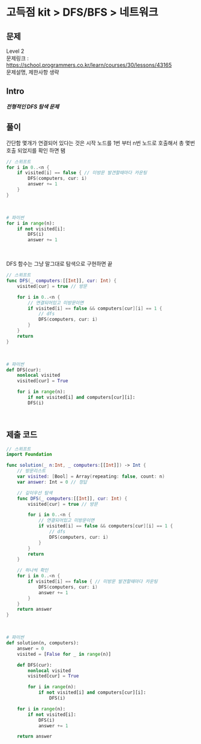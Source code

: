 # 고득점 kit > DFS/BFS > 네트워크

## 문제

Level 2
<br/>
문제링크 : https://school.programmers.co.kr/learn/courses/30/lessons/43165
<br/>
문제설명, 제한사항 생략
<br/>

## Intro

**_전형적인 DFS 탐색 문제_**
<br/>

## 풀이

간단함 몇개가 연결되어 있다는 것은 시작 노드를 1번 부터 n번 노드로 호출해서 총 몇번 호출 되었지를 확인 하면 됌

```swift
// 스위프트
for i in 0..<n {
    if visited[i] == false { // 미방문 발견할때마다 카운팅
        DFS(computers, cur: i)
        answer += 1
    }
}
```

<br/>

```python
# 파이썬
for i in range(n):
    if not visited[i]:
        DFS(i)
        answer += 1
```

<br/>

DFS 함수는 그냥 말그대로 탐색으로 구현하면 끝
<br/>

```swift
// 스위프트
func DFS(_ computers:[[Int]], cur: Int) {
    visited[cur] = true // 방문

    for i in 0..<n {
        // 연결되어있고 미방문이면
        if visited[i] == false && computers[cur][i] == 1 {
            // dfs
            DFS(computers, cur: i)
        }
    }
    return
}
```

<br/>

```python
# 파이썬
def DFS(cur):
    nonlocal visited
    visited[cur] = True

    for i in range(n):
        if not visited[i] and computers[cur][i]:
        DFS(i)
```

<br/>

## 제출 코드

```swift
// 스위프트
import Foundation

func solution(_ n:Int, _ computers:[[Int]]) -> Int {
    // 방문리스트
    var visited: [Bool] = Array(repeating: false, count: n)
    var answer: Int = 0 // 정답

    // 깊이우선 탐색
    func DFS(_ computers:[[Int]], cur: Int) {
        visited[cur] = true // 방문

        for i in 0..<n {
            // 연결되어있고 미방문이면
            if visited[i] == false && computers[cur][i] == 1 {
                // dfs
                DFS(computers, cur: i)
            }
        }
        return
    }

    // 하나씩 확인
    for i in 0..<n {
        if visited[i] == false { // 미방문 발견할때마다 카운팅
            DFS(computers, cur: i)
            answer += 1
        }
    }
    return answer
}
```

<br/>

```python
# 파이썬
def solution(n, computers):
    answer = 0
    visited = [False for _ in range(n)]

    def DFS(cur):
        nonlocal visited
        visited[cur] = True

        for i in range(n):
            if not visited[i] and computers[cur][i]:
                DFS(i)

    for i in range(n):
        if not visited[i]:
            DFS(i)
            answer += 1

    return answer
```
